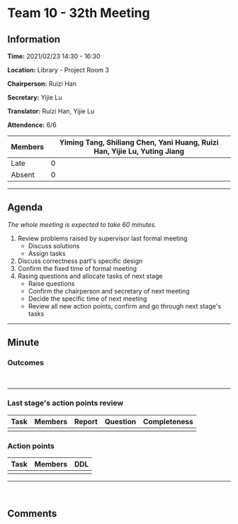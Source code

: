 # Team 10 - 32th Meeting

## Information

**Time:** 2021/02/23 14:30 - 16:30

**Location:** Library - Project Room 3

**Chairperson:** Ruizi Han

**Secretary:** Yijie Lu

**Translator:** Ruizi Han, Yijie Lu

**Attendence:** 6/6

| **Members** | **Yiming Tang, Shiliang Chen, Yani Huang, Ruizi Han, Yijie Lu, Yuting Jiang** |
| ----------- | ------------------------------------------------------------ |
| Late        | 0                                                            |
| Absent      | 0                                                            |



------

## Agenda

*The whole meeting is expected to take 60 minutes.*

1. Review problems raised by supervisor last formal meeting
	- Discuss solutions
	- Assign tasks
2. Discuss correctness part's specific design
3. Confirm the fixed time of formal meeting
4. Rasing questions and allocate tasks of next stage
	- Raise questions
	- Confirm the chairperson and secretary of next meeting
	- Decide the specific time of next meeting
	- Review all new action points, confirm and go through next stage's tasks

------

## Minute

### Outcomes





<br>

------

### Last stage's action points review

| **Task** | **Members** | **Report** | **Question** | **Completeness** |
| -------- | ----------- | ---------- | ------------ | ---------------- |
||||||



### Action points

| **Task** | **Members** | **DDL** |
| -------- | ----------- | ------- |
||||

------

<br>

## Comments

